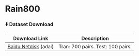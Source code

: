 # Rain800
### ⬇️ Dataset Download
| Download Link | Description |
|---------|------|
| [Baidu Netdisk](https://pan.baidu.com/s/16R6TNil6VCJw33Zm1M6iww) (adai) | Tran: 700 pairs.    Test: 100 pairs. |
